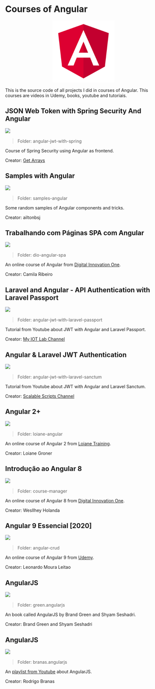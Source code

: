 # Courses of Angular

<p align="center">
<img src=".github/logo.png">
</p>

This is the source code of all projects I did in courses of Angular. This courses are videos in Udemy, books, youtube and tutoriais.

## JSON Web Token with Spring Security And Angular
![](https://img.shields.io/badge/status-in%20progress-blue)

> Folder: angular-jwt-with-spring

Course of Spring Security using Angular as frontend.

Creator: [Get Arrays](https://youtu.be/FMGQsW_B9Rs)

## Samples with Angular
![](https://img.shields.io/badge/status-in%20progress-blue)

> Folder: samples-angular

Some random samples of Angular components and tricks.

Creator: ailtonbsj

## Trabalhando com Páginas SPA com Angular
![](https://img.shields.io/badge/status-completed-brightgreen)

> Folder: dio-angular-spa

An online course of Angular from [Digital Innovation One](https://web.dio.me/course/trabalhando-com-paginas-spa-com-angular/learning/f91b184b-6140-471d-b764-9d3ba0ab8186).

Creator: Camila Ribeiro

## Laravel and Angular - API Authentication with Laravel Passport
![](https://img.shields.io/badge/status-completed-brightgreen)

> Folder: angular-jwt-with-laravel-passport

Tutorial from Youtube about JWT with Angular and Laravel Passport.

Creator: [My IOT Lab Channel](https://youtube.com/playlist?list=PL397yT3D1n9ipqiMZug6mdPIczG2fmfjK)

## Angular & Laravel JWT Authentication
![](https://img.shields.io/badge/status-completed-brightgreen)

> Folder: angular-jwt-with-laravel-sanctum

Tutorial from Youtube about JWT with Angular and Laravel Sanctum.

Creator: [Scalable Scripts Channel](https://youtube.com/playlist?list=PLlameCF3cMEtVCB8awarHu1NjIyEX0Va9)

## Angular 2+
![](https://img.shields.io/badge/status-completed-brightgreen)

> Folder: loiane-angular

An online course of Angular 2 from [Loiane Training](https://loiane.training/cursos).

Creator: Loiane Groner

## Introdução ao Angular 8
![](https://img.shields.io/badge/status-completed-brightgreen)

> Folder: course-manager

An online course of Angular 8 from [Digital Innovation One](https://web.dio.me/course/introducao-ao-angular-8/learning/2d97a376-c570-45e3-9f32-f756f98804ab).

Creator: Wesllhey Holanda

## Angular 9 Essencial [2020]
![](https://img.shields.io/badge/status-completed-brightgreen)

> Folder: angular-crud

An online course of Angular 9 from [Udemy](https://www.udemy.com/course/angular-9-essencial/).

Creator: Leonardo Moura Leitao

## AngularJS
![](https://img.shields.io/badge/status-abandoned-red)

> Folder: green.angularjs

An book called AngularJS by Brand Green and Shyam Seshadri.

Creator: Brand Green and Shyam Seshadri

## AngularJS
![](https://img.shields.io/badge/status-abandoned-red)

> Folder: branas.angularjs

An [playlist from Youtube](https://www.youtube.com/playlist?list=PLQCmSnNFVYnTD5p2fR4EXmtlR6jQJMbPb) about AngularJS.

Creator: Rodrigo Branas
